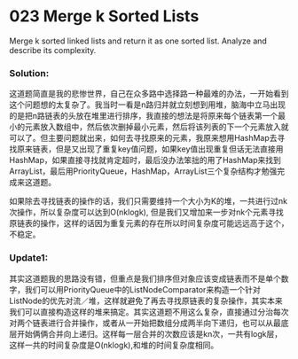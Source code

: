 # 023 Merge k Sorted Lists

Merge k sorted linked lists and return it as one sorted list. Analyze and describe its complexity.

### Solution:
这道题简直是我的悲惨世界，自己在众多路中选择路一种最难的办法，一开始看到这个问题想的太复杂了。我当时一看是n路归并就立刻想到用堆，脑海中立马出现的是把n路链表的头放在堆里进行排序，我直接的想法是将原来每个链表第一个最小的元素放入数组中，然后依次删掉最小元素，然后将该列表的下一个元素放入就可以了。但主要问题就出来，如何去寻找原来的元素，我原来想用HashMap去寻找原来链表，但是又出现了重复key值问题，如果key值出现重复但话无法直接用HashMap，如果直接寻找就肯定超时，最后没办法笨拙的用了HashMap来找到ArrayList，最后用PriorityQueue，HashMap，ArrayList三个复杂结构才勉强完成来这道题。

如果除去寻找链表的操作的话，我们只需要维持一个大小为K的堆，一共进行过nk次操作，所以复杂度可以达到O(nklogk), 但是我们又增加来一步对nk个元素寻找原链表的操作，这样的话因为重复元素的存在所以时间复杂度可能远远高于这个，不稳定。

### Update1:
其实这道题我的思路没有错，但重点是我们排序但对象应该变成链表而不是单个数字，我们可以用PriorityQueue中的ListNodeComparator来构造一个针对ListNode的优先对流／堆，这样就避免了再去寻找原链表的复杂操作，其实本来我们可以直接构造这样的堆来搞定。其实这道题不用这么复杂，直接通过分治每次对两个链表进行合并操作，或者从一开始把数组分成两半向下递归，也可以从最底层开始俩俩合并向上递归。这样每一层合并的次数应该是kn次，一共有logk层，这样一共的时间复杂度是O(nklogk),和堆的时间复杂度相同。
